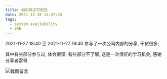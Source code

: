 ```yaml
---
title: 如何保证可用性
date: 2021-11-28 13:47:40
tags:
  - system availability
  - SRE
---
```


2021-11-27 18:40 至 2021-11-27 19:40 参与了一次公司内部的分享, 干货很多;

其中有些部分参与过, 体会很深; 有些部分不了解, 这是一次很好的学习机会, 感谢分享者雷哥

![截图留念](images/如何保证可用性/system_availability.png)
